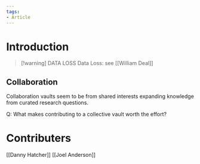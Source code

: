 ```yaml
---
tags:
- Article
---
```

# Introduction

> [!warning] DATA LOSS
> Data Loss: see [[William Deal]]


## Collaboration

Collaboration vaults seem to be from shared interests expanding knowledge from curated research questions.

Q: What makes contributing to a collective vault worth the effort?


# Contributers
[[Danny Hatcher]]
[[Joel Anderson]]
